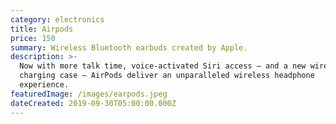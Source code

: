 ```yaml
---
category: electronics
title: Airpods
price: 150
summary: Wireless Bluetooth earbuds created by Apple.
description: >-
  Now with more talk time, voice-activated Siri access — and a new wireless
  charging case — AirPods deliver an unparalleled wireless headphone
  experience. 
featuredImage: /images/earpods.jpeg
dateCreated: 2019-09-30T05:00:00.000Z
---
```


